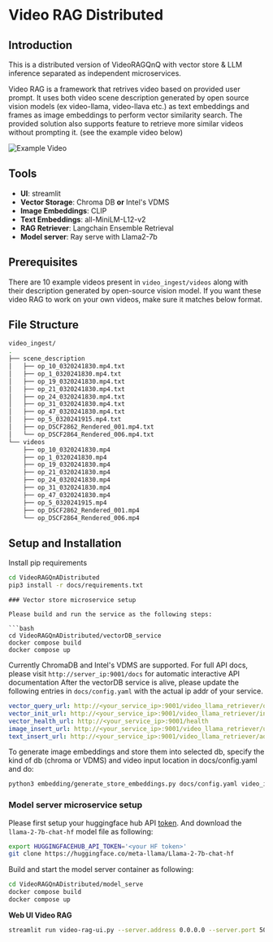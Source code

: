 # Video RAG Distributed 

## Introduction
This is a distributed version of VideoRAGQnQ with vector store & LLM inference separated as independent microservices. 

Video RAG is a framework that retrives video based on provided user prompt. It uses both video scene description generated by open source vision models (ex video-llama, video-llava etc.) as text embeddings and frames as image embeddings to perform vector similarity search. The provided solution also supports feature to retrieve more similar videos without prompting it. (see the example video below)

![Example Video](docs/visual-rag-demo.gif)

## Tools

- **UI**: streamlit
- **Vector Storage**: Chroma DB **or** Intel's VDMS
- **Image Embeddings**: CLIP
- **Text Embeddings**: all-MiniLM-L12-v2
- **RAG Retriever**: Langchain Ensemble Retrieval
- **Model server**: Ray serve with Llama2-7b

## Prerequisites

There are 10 example videos present in ```video_ingest/videos``` along with their description generated by open-source vision model.
If you want these video RAG to work on your own videos, make sure it matches below format.

## File Structure

```bash
video_ingest/
.
├── scene_description
│   ├── op_10_0320241830.mp4.txt
│   ├── op_1_0320241830.mp4.txt
│   ├── op_19_0320241830.mp4.txt
│   ├── op_21_0320241830.mp4.txt
│   ├── op_24_0320241830.mp4.txt
│   ├── op_31_0320241830.mp4.txt
│   ├── op_47_0320241830.mp4.txt
│   ├── op_5_0320241915.mp4.txt
│   ├── op_DSCF2862_Rendered_001.mp4.txt
│   └── op_DSCF2864_Rendered_006.mp4.txt
└── videos
    ├── op_10_0320241830.mp4
    ├── op_1_0320241830.mp4
    ├── op_19_0320241830.mp4
    ├── op_21_0320241830.mp4
    ├── op_24_0320241830.mp4
    ├── op_31_0320241830.mp4
    ├── op_47_0320241830.mp4
    ├── op_5_0320241915.mp4
    ├── op_DSCF2862_Rendered_001.mp4
    └── op_DSCF2864_Rendered_006.mp4
```

## Setup and Installation

Install pip requirements

```bash
cd VideoRAGQnADistributed
pip3 install -r docs/requirements.txt
```

```
### Vector store microservice setup

Please build and run the service as the following steps: 

```bash
cd VideoRAGQnADistributed/vectorDB_service
docker compose build
docker compose up
```

Currently ChromaDB and Intel's VDMS are supported.
For full API docs, please visit `http://server_ip:9001/docs` for automatic interactive API documentation
After the vectorDB service is alive, please update the following entries in `docs/config.yaml` with the actual ip addr of your service. 

```yaml
vector_query_url: http://<your_service_ip>:9001/video_llama_retriever/query
vector_init_url: http://<your_service_ip>:9001/video_llama_retriever/init_db
vector_health_url: http://<your_service_ip>:9001/health
image_insert_url: http://<your_service_ip>:9001/video_llama_retriever/upload_images
text_insert_url: http://<your_service_ip>:9001/video_llama_retriever/add_texts
```

To generate image embeddings and store them into selected db, specify the kind of db (chroma or VDMS) and video input location in docs/config.yaml and do:
```bash
python3 embedding/generate_store_embeddings.py docs/config.yaml video_ingest/videos/
```

### Model server microservice setup
Please first setup your huggingface hub API [token](https://huggingface.co/login?next=%2Fsettings%2Ftokens).
And download the `llama-2-7b-chat-hf` model file as following:
```bash
export HUGGINGFACEHUB_API_TOKEN='<your HF token>' 
git clone https://huggingface.co/meta-llama/Llama-2-7b-chat-hf
```

Build and start the model server container as following:
```bash
cd VideoRAGQnADistributed/model_serve
docker compose build
docker compose up
```

**Web UI Video RAG**
```bash
streamlit run video-rag-ui.py --server.address 0.0.0.0 --server.port 50055
```
